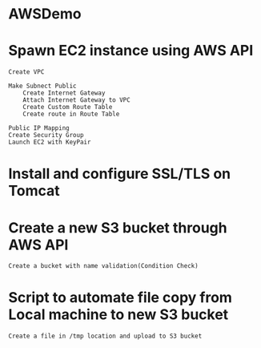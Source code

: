 # AWSDemo
# Spawn EC2 instance using AWS API
~~~~
Create VPC
~~~~
~~~~
Make Subnect Public
    Create Internet Gateway
    Attach Internet Gateway to VPC
    Create Custom Route Table
    Create route in Route Table
~~~~
~~~~
Public IP Mapping
Create Security Group
Launch EC2 with KeyPair
~~~~
# Install and configure SSL/TLS on Tomcat

# Create a new S3 bucket through AWS API
~~~~
Create a bucket with name validation(Condition Check)
~~~~
# Script to automate file copy from Local machine to new S3 bucket
~~~~
Create a file in /tmp location and upload to S3 bucket
~~~~
